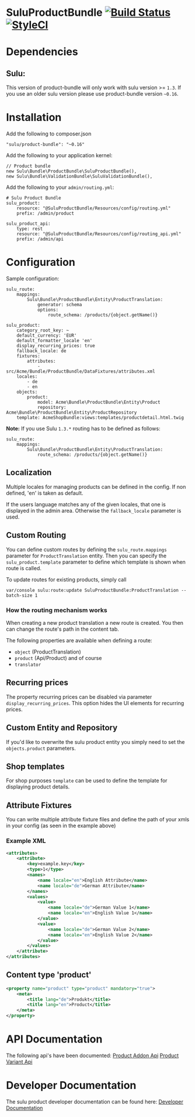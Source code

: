 SuluProductBundle [![Build Status](https://travis-ci.org/sulu/SuluProductBundle.svg?branch=develop)](https://travis-ci.org/sulu/SuluProductBundle) [![StyleCI](https://styleci.io/repos/17173120/shield)](https://styleci.io/repos/17173120)
============================================================================================================================================================================================================================================

# Dependencies

## Sulu:

This version of product-bundle will only work with sulu version >= `1.3`.
If you use an older sulu version please use product-bundle version
`~0.16`.

# Installation

Add the following to composer.json

```
"sulu/product-bundle": "~0.16"
```

Add the following to your application kernel:

```
// Product bundle
new Sulu\Bundle\ProductBundle\SuluProductBundle(),
new Sulu\Bundle\ValidationBundle\SuluValidationBundle(),
```

Add the following to your `admin/routing.yml`:

```
# Sulu Product Bundle
sulu_product:
    resource: "@SuluProductBundle/Resources/config/routing.yml"
    prefix: /admin/product

sulu_product_api:
    type: rest
    resource: "@SuluProductBundle/Resources/config/routing_api.yml"
    prefix: /admin/api
```

# Configuration

Sample configuration:

```
sulu_route:
    mappings:
        Sulu\Bundle\ProductBundle\Entity\ProductTranslation:
            generator: schema
            options:
                route_schema: /products/{object.getName()}

sulu_product:
    category_root_key: ~
    default_currency: 'EUR'
    default_formatter_locale 'en'
    display_recurring_prices: true
    fallback_locale: de
    fixtures:
        attributes:
            - src/Acme/Bundle/ProductBundle/DataFixtures/attributes.xml
    locales:
        - de
        - en
    objects:
        product:
            model: Acme\Bundle\ProductBundle\Entity\Product
            repository: Acme\Bundle\ProductBundle\Entity\ProductRepository
    template: AcmeShopBundle:views:templates/productdetail.html.twig
```

**Note:** If you use Sulu `1.3.*` routing has to be defined as follows:

```
sulu_route:
    mappings:
        Sulu\Bundle\ProductBundle\Entity\ProductTranslation:
            route_schema: /products/{object.getName()}
```

## Localization

Multiple locales for managing products can be defined in the config.
If non defined, 'en' is taken as default.

If the users language matches any of the given locales, that one is 
displayed in the admin area. Otherwise the `fallback_locale` parameter 
is used.

## Custom Routing

You can define custom routes by defining the `sulu_route.mappings`
parameter for `ProductTranslation` entity.
Then you can specify the `sulu_product.template` parameter to define
which template is shown when route is called.

To update routes for existing products, simply call

```
var/console sulu:route:update SuluProductBundle:ProductTranslation --batch-size 1
```

### How the routing mechanism works

When creating a new product translation a new route is created.
You then can change the route's path in the content tab.

The following properties are available when defining a route:

* `object` (ProductTranslation)
* `product` (Api/Product) and of course
* `translator`

## Recurring prices

The property recurring prices can be disabled via parameter
`display_recurring_prices`. This option hides the UI elements for
recurring prices.

## Custom Entity and Repository

If you'd like to overwrite the sulu product entity you simply need to
set the `objects.product` parameters.

## Shop templates

For shop purposes `template` can be used to define the template for
displaying product details.

## Attribute Fixtures

You can write multiple attribute fixture files and define the path of
your xmls in your config (as seen in the example above)

### Example XML

```xml
<attributes>
    <attribute>
        <key>example.key</key>
        <type>1</type>
        <names>
            <name locale="en">English Attribute</name>
            <name locale="de">German Attribute</name>
        </names>
        <values>
            <value>
                <name locale="de">German Value 1</name>
                <name locale="en">English Value 1</name>
            </value>
            <value>
                <name locale="de">German Value 2</name>
                <name locale="en">English Value 2</name>
            </value>
        </values>
    </attribute>
</attributes>

```

## Content type 'product'

```xml
<property name="product" type="product" mandatory="true">
    <meta>
        <title lang="de">Produkt</title>
        <title lang="en">Product</title>
    </meta>
</property>
```

# API Documentation

The following api's have been documented:
[Product Addon Api](Resources/doc/api/product-addon.md)
[Product Variant Api](Resources/doc/api/product-variant.md)

# Developer Documentation

The sulu product developer documentation can be found here:
[Developer Documentation](Resources/doc/development.md)
